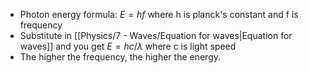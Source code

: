 - Photon energy formula: $E = hf$ where h is planck's constant and f is frequency
- Substitute in [[Physics/7 - Waves/Equation for waves|Equation for waves]] and you get $E=hc/\lambda$ where c is light speed
- The higher the frequency, the higher the energy.